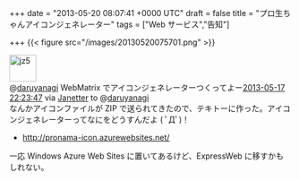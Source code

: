 
+++
date = "2013-05-20 08:07:41 +0000 UTC"
draft = false
title = "プロ生ちゃんアイコンジェネレーター"
tags = ["Web サービス","告知"]

+++
{{< figure src="/images/20130520075701.png"  >}}<div class="twitter-detail twitter-detail-left"><div class="twitter-detail-user"><a class="twitter-user-screen-name" href="http://twitter.com/jz5"><img src="http://a0.twimg.com/profile_images/64048378/20081110-235006-41046300_normal.gif" alt="jz5" height="48" width="48"/></a></div><div class="twitter-detail-tweet">      @<a class="twitter-user-screen-name" href="http://twitter.com/daruyanagi" target="_top">daruyanagi</a> WebMatrix でアイコンジェネレーターつくってよー<a href="http://twitter.com/jz5/status/335385156229685248" class="twitter-detail-info-permalink"><span class="twitter-detail-info-date">2013-05-17</span> <span class="twitter-detail-info-time">22:23:47</span></a> <span class="twitter-detail-info-source">via <a href="http://janetter.net/" rel="nofollow">Janetter</a></span> to @<a href="http://twitter.com/daruyanagi/" class="twitter-user-screen-name">daruyanagi</a></div></div>なんかアイコンファイルが ZIP で送られてきたので、テキトーに作った。アイコンジェネレーターってなにをどうすんだよ ( ﾟДﾟ)！

<ul>
<li><a href="http://pronama-icon.azurewebsites.net/">http://pronama-icon.azurewebsites.net/</a></li>
</ul>一応 Windows Azure Web Sites に置いてあるけど、ExpressWeb に移すかもしれない。



